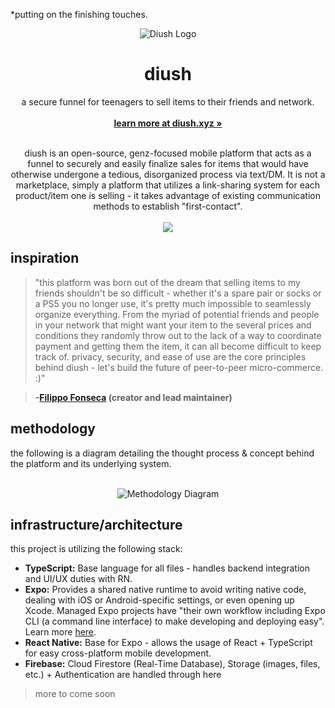 \*putting on the finishing touches.

<p align="center">
  <a href="#">
    
  </a>
  <p align="center">
   <img src="https://i.ibb.co/KwFfLn4/diush-icon.png" alt="Diush Logo">
  </p>
  <h1 align="center"><b>diush</b></h1>
  <p align="center">
a secure funnel for teenagers to sell items to their friends and network.
    <br />
  <br />
    <a href="https://joinsafe.me"><strong>learn more at diush.xyz »</strong></a>
    <br />
    <br />
  </p>
</p>
<p align="center">diush is an open-source, genz-focused mobile platform that acts as a funnel to securely and easily finalize sales for items that would have otherwise undergone a tedious, disorganized process via text/DM. It is not a marketplace, simply a platform that utilizes a link-sharing system for each product/item one is selling - it takes advantage of existing communication methods to establish "first-contact".
<br/>
<br/>
<img src="https://i.ibb.co/F5YZdhB/mockups.png">
</p>
</p>

## inspiration

> "this platform was born out of the dream that selling items to my friends shouldn't be so difficult - whether it's a spare pair or socks or a PS5 you no longer use, it's pretty much impossible to seamlessly organize everything. From the myriad of potential friends and people in your network that might want your item to the several prices and conditions they randomly throw out to the lack of a way to coordinate payment and getting them the item, it can all become difficult to keep track of. privacy, security, and ease of use are the core principles behind diush - let's build the future of peer-to-peer micro-commerce. :)"

> **-[Filippo Fonseca](https://twitter.com/FilippoFonseca) (creator and lead maintainer)**

## methodology

the following is a diagram detailing the thought process & concept behind the platform and its underlying system.
<br />
<br />

<p align="center">
<img src="https://i.ibb.co/3dxt48z/diagram.png" alt="Methodology Diagram">
</p>

## infrastructure/architecture

this project is utilizing the following stack:

-   **TypeScript:** Base language for all files - handles backend integration and UI/UX duties with RN.
-   **Expo:** Provides a shared native runtime to avoid writing native code, dealing with iOS or Android-specific settings, or even opening up Xcode. Managed Expo projects have "their own workflow including Expo CLI (a command line interface) to make developing and deploying easy". Learn more [here](https://docs.expo.dev/workflow/already-used-react-native/).
-   **React Native:** Base for Expo - allows the usage of React + TypeScript for easy cross-platform mobile development.
-   **Firebase:** Cloud Firestore (Real-Time Database), Storage (images, files, etc.) + Authentication are handled through here

[//]: # "### 1. create an item"
[//]: # "this part is pretty straight-forward. Using an intuitive UI, people who wish to sell an item via diush are able to seamlessly create a listing within the app."
[//]: # "### 2. share"
[//]: # "use anything and everything you'd like; from Twitter to WhatsApp, the intention is that users leverage their friends and existing networks."
[//]: # "### 3. manage offers"

> more to come soon
